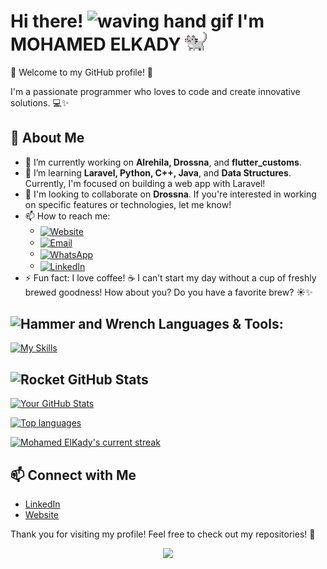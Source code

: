 # Hi there! <img src="https://user-images.githubusercontent.com/72663882/171687151-bb31c996-c9d2-49c8-b593-734946893b23.gif" alt="waving hand gif" aria-hidden="true" width="40" /> I'm MOHAMED ELKADY <a href="https://elmoparmg.com"><img src="cat.gif" width="35" alt="animated cat"/></a>

🌟 Welcome to my GitHub profile! 🎉

I'm a passionate programmer who loves to code and create innovative solutions. 💻✨

## 🌟 About Me

- 🔭 I’m currently working on **Alrehila, Drossna**, and **flutter_customs**.
- 🌱 I’m learning **Laravel, Python, C++, Java**, and **Data Structures**. Currently, I'm focused on building a web app with Laravel!
- 👯 I'm looking to collaborate on **Drossna**. If you're interested in working on specific features or technologies, let me know! 
- 📫 How to reach me: 
  - <a href="https://elmoparmg.com" title="Portfolio"><img alt="Website" src="https://img.shields.io/badge/website-f59042?style=for-the-badge&logo=About.me&logoColor=white" height="30" align="center"/></a>
  - <a href="mailto:mohamed@elmoparmg.com" title="Email"><img alt="Email" src="https://img.shields.io/badge/Gmail-D14836?style=for-the-badge&logo=gmail&logoColor=white" height="30" align="center"/></a>
  - <a href="https://wa.me/+201021207569" title="WhatsApp"><img alt="WhatsApp" src="https://img.shields.io/badge/WhatsApp-25D366?style=for-the-badge&logo=whatsapp&logoColor=white" height="30" align="center"/></a>
  - <a href="https://www.linkedin.com/in/kadyx/"><img alt="LinkedIn" src="https://img.shields.io/static/v1?message=LinkedIn&logo=linkedin&label=&color=0077B5&logoColor=white&style=for-the-badge" height="30" align="center"/></a>
- ⚡ Fun fact: I love coffee! ☕ I can’t start my day without a cup of freshly brewed goodness! How about you? Do you have a favorite brew? ☀️✨

## <img src="https://raw.githubusercontent.com/Tarikul-Islam-Anik/Animated-Fluent-Emojis/master/Emojis/Objects/Hammer%20and%20Wrench.png" alt="Hammer and Wrench" width="30" height="30" /> Languages & Tools:
[![My Skills](https://skillicons.dev/icons?i=html,css,js,dart,flutter,php,laravel,python,mysql,docker,mongodb,firebase,md,git,github,vscode,postman,stackoverflow&perline=15)](#)

## <img src="https://raw.githubusercontent.com/Tarikul-Islam-Anik/Animated-Fluent-Emojis/master/Emojis/Travel%20and%20places/Rocket.png" alt="Rocket" width="30" height="30" /> GitHub Stats

[![Your GitHub Stats](https://github-readme-stats.vercel.app/api?username=kady-x&count_private=true&show_icons=true&theme=radical)](#)

[![Top languages](https://github-readme-mwendwa.vercel.app/api/top-langs/?username=kady-x&count_private=true&show_icons=true&theme=radical)](#)

[![Mohamed ElKady's current streak](https://streak-stats.demolab.com/?user=kady-x&count_private=true&show_icons=true&theme=radical)](#)

## 📫 Connect with Me

- [LinkedIn](https://www.linkedin.com/in/kadyx/)
- [Website](https://www.elmoparmg.com)

Thank you for visiting my profile! Feel free to check out my repositories! 🌈

<p align="center">
     <img src="https://capsule-render.vercel.app/api?type=waving&color=gradient&height=150&section=footer"/>
</p>
